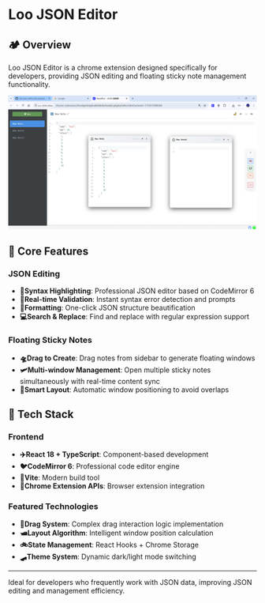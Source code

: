 # Loo JSON Editor

## 🏕️ Overview
Loo JSON Editor is a chrome extension designed specifically for developers, providing JSON editing and floating sticky note management functionality.

![Loo JSON Editor screenshot](./docs/assets/screenshot-g2.png)

## 🚀 Core Features

### JSON Editing
- **🎯Syntax Highlighting**: Professional JSON editor based on CodeMirror 6
- **🧠Real-time Validation**: Instant syntax error detection and prompts
- **🔧Formatting**: One-click JSON structure beautification
- **💻Search & Replace**: Find and replace with regular expression support

### Floating Sticky Notes
- **🛸Drag to Create**: Drag notes from sidebar to generate floating windows
- **🛩️Multi-window Management**: Open multiple sticky notes simultaneously with real-time content sync
- **🛶Smart Layout**: Automatic window positioning to avoid overlaps

## 🌅 Tech Stack

### Frontend
- **✈️React 18 + TypeScript**: Component-based development
- **🐦CodeMirror 6**: Professional code editor engine
- **🦕Vite**: Modern build tool
- **🦅Chrome Extension APIs**: Browser extension integration

### Featured Technologies
- **🚤Drag System**: Complex drag interaction logic implementation
- **🛥️Layout Algorithm**: Intelligent window position calculation
- **🚲State Management**: React Hooks + Chrome Storage
- **🛹Theme System**: Dynamic dark/light mode switching


---

Ideal for developers who frequently work with JSON data, improving JSON editing and management efficiency.
